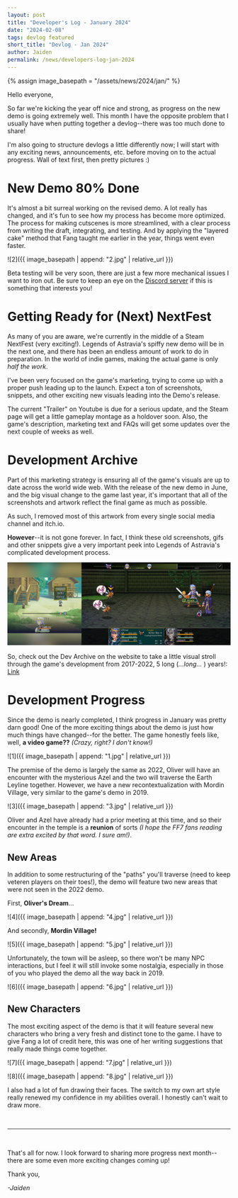 ```yaml
---
layout: post
title: "Developer's Log - January 2024"
date: "2024-02-08"
tags: devlog featured
short_title: "Devlog - Jan 2024"
author: Jaiden
permalink: /news/developers-log-jan-2024
---
```

{% assign image_basepath = "/assets/news/2024/jan/" %}

Hello everyone,

So far we're kicking the year off nice and strong, as progress on the new demo is going extremely well. This month I have the opposite problem that I usually have when putting together a devlog--there was too much done to share!

I'm also going to structure devlogs a little differently now; I will start with any exciting news, announcements, etc. before moving on to the actual progress. Wall of text first, then pretty pictures :)

New Demo 80% Done
===
It's almost a bit surreal working on the revised demo. A lot really has changed, and it's fun to see how my process has become more optimized. The process for making cutscenes is more streamlined, with a clear process from writing the draft, integrating, and testing. And by applying the "layered cake" method that Fang taught me earlier in the year, things went even faster.

![2]({{ image_basepath | append: "2.jpg" | relative_url }})

Beta testing will be very soon, there are just a few more mechanical issues I want to iron out. Be sure to keep an eye on the [Discord server]() if this is something that interests you!

Getting Ready for (Next) NextFest
===
As many of you are aware, we're currently in the middle of a Steam NextFest (very exciting!). Legends of Astravia's spiffy new demo will be in the next one, and there has been an endless amount of work to do in preparation. In the world of indie games, making the actual game is only _half the work_.

I've been very focused on the game's marketing, trying to come up with a proper push leading up to the launch. Expect a ton of screenshots, snippets, and other exciting new visuals leading into the Demo's release.

The current "Trailer" on Youtube is due for a serious update, and the Steam page will get a little gameplay montage as a holdover soon. Also, the game's description, marketing text and FAQs will get some updates over the next couple of weeks as well.

Development Archive
===
Part of this marketing strategy is ensuring all of the game's visuals are up to date across the world wide web. With the release of the new demo in June, and the big visual change to the game last year, it's important that all of the screenshots and artwork reflect the final game as much as possible. 

As such, I removed most of this artwork from every single social media channel and itch.io. 

**However**--it is not gone forever. In fact, I think these old screenshots, gifs and other snippets give a very important peek into Legends of Astravia's complicated development process.

![Example1](/assets/loa/extra/Dev_Archive_1.png)

So, check out the Dev Archive on the website to take a little visual stroll through the game's development from 2017-2022, 5 long (_...long..._ ) years!: [Link](https://www.studioalemni.com/loa-dev-archive) 

Development Progress
===
Since the demo is nearly completed, I think progress in January was pretty darn good! One of the more exciting things about the demo is just how much things have changed--for the better. The game honestly feels like, well, **a video game??** _(Crazy, right? I don't know!)_

![1]({{ image_basepath | append: "1.jpg" | relative_url }})

The premise of the demo is largely the same as 2022, Oliver will have an encounter with the mysterious Azel and the two will traverse the Earth Leyline together. However, we have a new recontextualization with Mordin Village, very similar to the game's demo in 2019.

![3]({{ image_basepath | append: "3.jpg" | relative_url }})

Oliver and Azel have already had a prior meeting at this time, and so their encounter in the temple is a **reunion** of sorts _(I hope the FF7 fans reading are extra excited by that word. I sure am!)_. 

New Areas
---
In addition to some restructuring of the "paths" you'll traverse (need to keep veteren players on their toes!), the demo will feature two new areas that were not seen in the 2022 demo.

First, **Oliver's Dream**...

![4]({{ image_basepath | append: "4.jpg" | relative_url }})

And secondly, **Mordin Village!**

![5]({{ image_basepath | append: "5.jpg" | relative_url }})

Unfortunately, the town will be asleep, so there won't be many NPC interactions, but I feel it will still invoke some nostalgia, especially in those of you who played the demo all the way back in 2019.

![6]({{ image_basepath | append: "6.jpg" | relative_url }})

New Characters
---
The most exciting aspect of the demo is that it will feature several new characters who bring a very fresh and distinct tone to the game. I have to give Fang a lot of credit here, this was one of her writing suggestions that really made things come together. 

![7]({{ image_basepath | append: "7.jpg" | relative_url }})

![8]({{ image_basepath | append: "8.jpg" | relative_url }})

I also had a lot of fun drawing their faces. The switch to my own art style really renewed my confidence in my abilities overall. I honestly can't wait to draw more.

<br>

---

<br>

That's all for now. I look forward to sharing more progress next month--there are some even more exciting changes coming up!

Thank you,

*-Jaiden*
